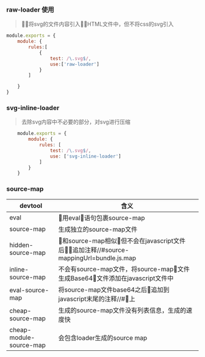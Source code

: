 ### raw-loader 使用
> 将svg的文件内容引入HTML文件中，但不将css的svg引入
```javascript
module.exports = {
    module: {
        rules:[
            {
                test: /\.svg$/,
                use:['raw-loader']
            }
        ]

    }
}
```
### svg-inline-loader
> 去除svg内容中不必要的部分，对svg进行压缩
```javascript
    module.exports = {
        module: {
            rules: [
                test: /\.svg$/,
                use: ['svg-inline-loader']
            ]
        }
    }
```
### source-map
|devtool|含义|
|-|-|
|eval|用eval语句包裹source-map|
|source-map|生成独立的source-map文件|
|hidden-source-map|和source-map相似但不会在javascript文件后追加注释//#source-mappingUrl=bundle.js.map|
|inline-source-map|不会有source-map文件，将source-map文件生成Base64文件添加在javascript文件中|
|eval-source-map|将source-map文件base64之后追加到javascript末尾的注释//#上|
|cheap-source-map|生成的source-map文件没有列表信息，生成的速度快|
|cheap-module-source-map|会包含loader生成的source map|
